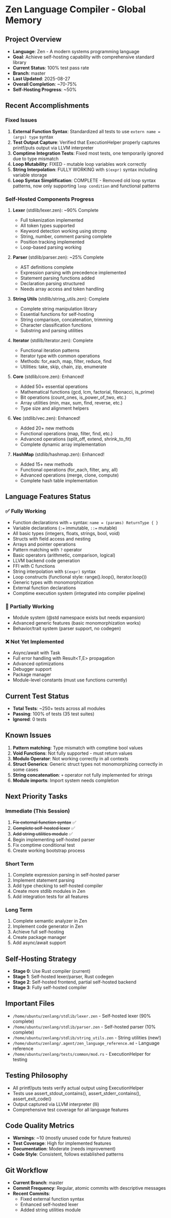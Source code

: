 # Zen Language Compiler - Global Memory

## Project Overview
- **Language**: Zen - A modern systems programming language
- **Goal**: Achieve self-hosting capability with comprehensive standard library  
- **Current Status**: 100% test pass rate
- **Branch**: master
- **Last Updated**: 2025-08-27
- **Overall Completion**: ~70-75%
- **Self-Hosting Progress**: ~50%

## Recent Accomplishments

### Fixed Issues
1. **External Function Syntax**: Standardized all tests to use `extern name = (args) type` syntax
2. **Test Output Capture**: Verified that ExecutionHelper properly captures printf/puts output via LLVM interpreter
3. **Comptime Integration Tests**: Fixed most tests, one temporarily ignored due to type mismatch
4. **Loop Mutability**: FIXED - mutable loop variables work correctly
5. **String Interpolation**: FULLY WORKING with `$(expr)` syntax including variable storage
6. **Loop Syntax Simplification**: COMPLETE - Removed old loop syntax patterns, now only supporting `loop condition` and functional patterns

### Self-Hosted Components Progress
1. **Lexer** (stdlib/lexer.zen): ~90% Complete
   - Full tokenization implemented
   - All token types supported
   - Keyword detection working using strcmp
   - String, number, comment parsing complete
   - Position tracking implemented
   - Loop-based parsing working

2. **Parser** (stdlib/parser.zen): ~25% Complete
   - AST definitions complete
   - Expression parsing with precedence implemented
   - Statement parsing functions added
   - Declaration parsing structured
   - Needs array access and token handling

3. **String Utils** (stdlib/string_utils.zen): Complete
   - Complete string manipulation library
   - Essential functions for self-hosting
   - String comparison, concatenation, trimming
   - Character classification functions
   - Substring and parsing utilities

4. **Iterator** (stdlib/iterator.zen): Complete
   - Functional iteration patterns
   - Iterator<T> type with common operations
   - Methods: for_each, map, filter, reduce, find
   - Utilities: take, skip, chain, zip, enumerate

5. **Core** (stdlib/core.zen): Enhanced!
   - Added 50+ essential operations
   - Mathematical functions (gcd, lcm, factorial, fibonacci, is_prime)
   - Bit operations (count_ones, is_power_of_two, etc.)
   - Array utilities (min, max, sum, find, reverse, etc.)
   - Type size and alignment helpers

6. **Vec** (stdlib/vec.zen): Enhanced!
   - Added 20+ new methods
   - Functional operations (map, filter, find, etc.)
   - Advanced operations (split_off, extend, shrink_to_fit)
   - Complete dynamic array implementation

7. **HashMap** (stdlib/hashmap.zen): Enhanced!
   - Added 15+ new methods
   - Functional operations (for_each, filter, any, all)
   - Advanced operations (merge, clone, compute)
   - Complete hash table implementation

## Language Features Status

### ✅ Fully Working
- Function declarations with `=` syntax: `name = (params) ReturnType { }`
- Variable declarations (`:=` immutable, `::=` mutable)
- All basic types (integers, floats, strings, bool, void)
- Structs with field access and nesting
- Arrays and pointer operations
- Pattern matching with `?` operator
- Basic operators (arithmetic, comparison, logical)
- LLVM backend code generation
- FFI with C functions
- String interpolation with `$(expr)` syntax
- Loop constructs (functional style: range().loop(), iterator.loop())
- Generic types with monomorphization
- External function declarations
- Comptime execution system (integrated into compiler pipeline)

### 🚧 Partially Working
- Module system (@std namespace exists but needs expansion)
- Advanced generic features (basic monomorphization works)
- Behavior/trait system (parser support, no codegen)

### ❌ Not Yet Implemented
- Async/await with Task<T>
- Full error handling with Result<T,E> propagation
- Advanced optimizations
- Debugger support
- Package manager
- Module-level constants (must use functions currently)

## Current Test Status
- **Total Tests**: ~250+ tests across all modules
- **Passing**: 100% of tests (35 test suites)
- **Ignored**: 0 tests

## Known Issues
1. **Pattern matching**: Type mismatch with comptime bool values
2. **Void Functions**: Not fully supported - must return values
3. **Modulo Operator**: Not working correctly in all contexts
4. **Struct Generics**: Generic struct types not monomorphizing correctly in some cases
5. **String concatenation**: `+` operator not fully implemented for strings
6. **Module imports**: Import system needs completion

## Next Priority Tasks

### Immediate (This Session)
1. ~~Fix external function syntax~~ ✅
2. ~~Complete self-hosted lexer~~ ✅
3. ~~Add string utilities module~~ ✅
4. Begin implementing self-hosted parser
5. Fix comptime conditional test
6. Create working bootstrap process

### Short Term
1. Complete expression parsing in self-hosted parser
2. Implement statement parsing
3. Add type checking to self-hosted compiler
4. Create more stdlib modules in Zen
5. Add integration tests for all features

### Long Term
1. Complete semantic analyzer in Zen
2. Implement code generator in Zen
3. Achieve full self-hosting
4. Create package manager
5. Add async/await support

## Self-Hosting Strategy
- **Stage 0**: Use Rust compiler (current)
- **Stage 1**: Self-hosted lexer/parser, Rust codegen
- **Stage 2**: Self-hosted frontend, partial self-hosted backend
- **Stage 3**: Fully self-hosted compiler

## Important Files
- `/home/ubuntu/zenlang/stdlib/lexer.zen` - Self-hosted lexer (90% complete)
- `/home/ubuntu/zenlang/stdlib/parser.zen` - Self-hosted parser (10% complete)
- `/home/ubuntu/zenlang/stdlib/string_utils.zen` - String utilities (new!)
- `/home/ubuntu/zenlang/.agent/zen_language_reference.md` - Language reference
- `/home/ubuntu/zenlang/tests/common/mod.rs` - ExecutionHelper for testing

## Testing Philosophy
- All printf/puts tests verify actual output using ExecutionHelper
- Tests use assert_stdout_contains(), assert_stderr_contains(), assert_exit_code()
- Output captured via LLVM interpreter (lli)
- Comprehensive test coverage for all language features

## Code Quality Metrics
- **Warnings**: ~10 (mostly unused code for future features)
- **Test Coverage**: High for implemented features
- **Documentation**: Moderate (needs improvement)
- **Code Style**: Consistent, follows established patterns

## Git Workflow
- **Current Branch**: master
- **Commit Frequency**: Regular, atomic commits with descriptive messages
- **Recent Commits**: 
  - Fixed external function syntax
  - Enhanced self-hosted lexer
  - Added string utilities module